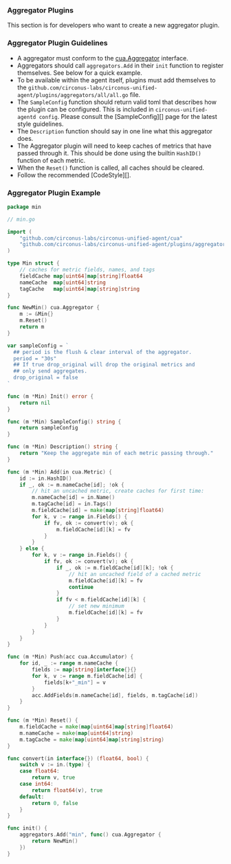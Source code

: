 ### Aggregator Plugins

This section is for developers who want to create a new aggregator plugin.

### Aggregator Plugin Guidelines

* A aggregator must conform to the [cua.Aggregator][] interface.
* Aggregators should call `aggregators.Add` in their `init` function to
  register themselves.  See below for a quick example.
* To be available within the agent itself, plugins must add themselves to the
  `github.com/circonus-labs/circonus-unified-agent/plugins/aggregators/all/all.go` file.
* The `SampleConfig` function should return valid toml that describes how the
  plugin can be configured. This is included in `circonus-unified-agentd config`.  Please
  consult the [SampleConfig][] page for the latest style guidelines.
* The `Description` function should say in one line what this aggregator does.
* The Aggregator plugin will need to keep caches of metrics that have passed
  through it. This should be done using the builtin `HashID()` function of
  each metric.
* When the `Reset()` function is called, all caches should be cleared.
* Follow the recommended [CodeStyle][].

### Aggregator Plugin Example

```go
package min

// min.go

import (
    "github.com/circonus-labs/circonus-unified-agent/cua"
    "github.com/circonus-labs/circonus-unified-agent/plugins/aggregators"
)

type Min struct {
    // caches for metric fields, names, and tags
    fieldCache map[uint64]map[string]float64
    nameCache  map[uint64]string
    tagCache   map[uint64]map[string]string
}

func NewMin() cua.Aggregator {
    m := &Min{}
    m.Reset()
    return m
}

var sampleConfig = `
  ## period is the flush & clear interval of the aggregator.
  period = "30s"
  ## If true drop_original will drop the original metrics and
  ## only send aggregates.
  drop_original = false
`

func (m *Min) Init() error {
    return nil
}

func (m *Min) SampleConfig() string {
    return sampleConfig
}

func (m *Min) Description() string {
    return "Keep the aggregate min of each metric passing through."
}

func (m *Min) Add(in cua.Metric) {
    id := in.HashID()
    if _, ok := m.nameCache[id]; !ok {
        // hit an uncached metric, create caches for first time:
        m.nameCache[id] = in.Name()
        m.tagCache[id] = in.Tags()
        m.fieldCache[id] = make(map[string]float64)
        for k, v := range in.Fields() {
            if fv, ok := convert(v); ok {
                m.fieldCache[id][k] = fv
            }
        }
    } else {
        for k, v := range in.Fields() {
            if fv, ok := convert(v); ok {
                if _, ok := m.fieldCache[id][k]; !ok {
                    // hit an uncached field of a cached metric
                    m.fieldCache[id][k] = fv
                    continue
                }
                if fv < m.fieldCache[id][k] {
                    // set new minimum
                    m.fieldCache[id][k] = fv
                }
            }
        }
    }
}

func (m *Min) Push(acc cua.Accumulator) {
    for id, _ := range m.nameCache {
        fields := map[string]interface{}{}
        for k, v := range m.fieldCache[id] {
            fields[k+"_min"] = v
        }
        acc.AddFields(m.nameCache[id], fields, m.tagCache[id])
    }
}

func (m *Min) Reset() {
    m.fieldCache = make(map[uint64]map[string]float64)
    m.nameCache = make(map[uint64]string)
    m.tagCache = make(map[uint64]map[string]string)
}

func convert(in interface{}) (float64, bool) {
    switch v := in.(type) {
    case float64:
        return v, true
    case int64:
        return float64(v), true
    default:
        return 0, false
    }
}

func init() {
    aggregators.Add("min", func() cua.Aggregator {
        return NewMin()
    })
}
```

[cua.Aggregator]: https://godoc.org/github.com/circonus-labs/circonus-unified-agent/cua#Aggregator
